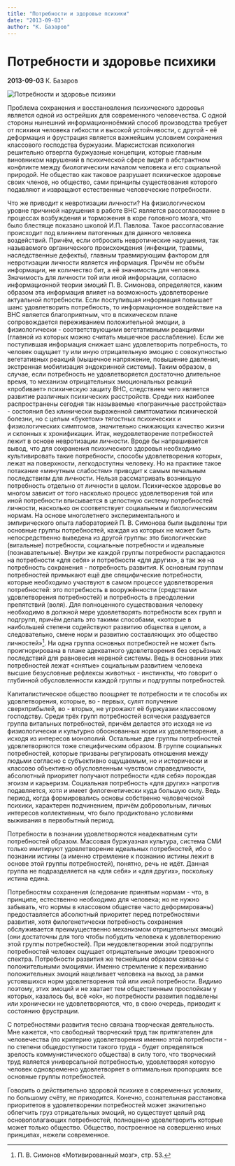 ```yaml
---
title: "Потребности и здоровье психики"
date: "2013-09-03"
author: "К. Базаров"
---
```


# Потребности и здоровье психики

**2013-09-03** К. Базаров

![Потребности и здоровье психики](http://hardtalks.ru/wp-content/uploads/2013/04/vyjavlenie-potrebnosti-klienta.jpg)

Проблема сохранения и восстановления психического здоровья является одной из острейших для современного человечества. С одной стороны нынешний информационноёмкий способ производства требует от психики человека гибкости и высокой устойчивости, с другой - её деформация и фрустрация является важнейшим условием сохранения классового господства буржуазии. Марксистская психология решительно отвергла буржуазные концепции, которые главным виновником нарушений в психической сфере видят в абстрактном конфликте между биологическим началом человека и его социальной природой. Не общество как таковое разрушает психическое здоровье своих членов, но общество, сами принципы существования которого подавляют и извращают естественные человеческие потребности.

Что же приводит к невротизации личности? На физиологическом уровне причиной нарушения в работе ВНС является рассогласование в процессах возбуждения и торможения в коре головного мозга, что было блестяще показано школой И.П. Павлова. Такое рассогласование происходит под влиянием патогенных для данного человека воздействий. Причём, если отбросить невротические нарушения, так называемого органического происхождения (инфекции, травмы, наследственные дефекты), главным травмирующим фактором для невротизации личности является информация. Причём не объём информации, не количество бит, а её значимость для человека. Значимость для личности той или иной информации, согласно информационной теории эмоций П. В. Симонова, определяется, каким образом эта информация влияет на возможность удовлетворение актуальной потребности. Если поступившая информация повышает шанс удовлетворить потребность, то информационное воздействие на ВНС является благоприятным, что в психическом плане сопровождается переживанием положительной эмоции, а физиологически - соответствующими вегетативными реакциями (главной из которых можно считать мышечное расслабление). Если же поступившая информация снижает шанс удовлетворить потребность, то человек ощущает ту или иную отрицательную эмоцию с совокупностью вегетативных реакций (мышечное напряжение, повышение давления, экстренная мобилизация эндокринной системы). Таким образом, в случае, если потребность не удовлетворяется достаточно длительное время, то механизм отрицательных эмоциональных реакций «пробивает» психическую защиту ВНС, следствием чего является развитие различных психических расстройств. Среди них наиболее распространены сегодня так называемые «пограничные расстройства» - состояния без клинически выраженной симптоматики психической болезни, но с целым «букетом» тягостных психических и физиологических симптомов, значительно снижающих качество жизни и склонных к хронификации. Итак, неудовлетворение потребностей лежит в основе невротизации личности. Вроде бы напрашивается вывод, что для сохранения психического здоровья необходимо культивировать такие потребности, способы удовлетворения которых, лежат на поверхности, легкодоступны человеку. Но на практике такое потакание «минутным слабостям» приводит к самым печальным последствиям для личности. Нельзя рассматривать возникшую потребность отдельно от личности в целом. Психическое здоровье во многом зависит от того насколько процесс удовлетворения той или иной потребности вписывается в целостную систему потребностей личности, насколько он соответствует социальным и биологическим нормам. На основе многолетнего экспериментального и эмпирического опыта лабораторией П. В. Симонова были выделены три основные группы потребностей, каждая из которых не может быть непосредственно выведена из другой группы: это биологические (витальные) потребности, социальные потребности и идеальные (познавательные). Внутри же каждой группы потребности распадаются на потребности «для себя» и потребности «для других», а так же на потребность сохранения - потребность развития. К основным группам потребностей примыкают ещё две специфические потребности, которые необходимо участвуют в самом процессе удовлетворения потребностей: это потребность в вооружённости (средствами удовлетворения потребностей) и потребность в преодолении препятствий (воля). Для полноценного существования человеку необходимо в должной мере удовлетворять потребности всех групп и подгрупп, причём делать это такими способами, «которые в наибольшей степени содействуют развитию общества в целом, а следовательно, смене норм и развитию составляющих это общество личностей»[^I]. Ни одна группа основных потребностей не может быть проигнорирована в плане адекватного удовлетворения без серьёзных последствий для равновесия нервной системы. Ведь в основании этих потребностей лежат «снятые» социальным развитием человека высшие безусловные рефлексы животных - инстинкты, что говорит о глубинной обусловленности каждой группы и подгруппы потребностей.

Капиталистическое общество поощряет те потребности и те способы их удовлетворения, которые, во - первых, сулят получение сверхприбылей, во - вторых, не угрожают её буржуазии классовому господству. Среди трёх групп потребностей всячески раздувается группа витальных потребностей, причём делается это исходя не из физиологически и культурно обоснованных норм их удовлетворения, а исходя из интересов монополий. Остальные две группы потребностей удовлетворяются тоже специфическим образом. В группе социальных потребностей, которые призваны регулировать отношения между людьми согласно с субъективно ощущаемым, но и исторически и классово объективно обусловленным чувством справедливости, абсолютный приоритет получают потребности «для себя» порождая эгоизм и карьеризм. Социальная потребность «для других» напротив подавляется, хотя и имеет филогенетически куда большую силу. Ведь период, когда формировались основы собственно человеческой психики, характерен подчинением, причём добровольным, личных интересов коллективным, что было продиктовано условиями выживания в первобытный период.

Потребности в познании удовлетворяются неадекватным сути потребностей образом. Массовая буржуазная культура, система СМИ только имитируют удовлетворение идеальных потребностей, ибо о познании истины (а именно стремление к познанию истины лежит в основе этой группы потребностей), понятно, речь не идёт. Данная группа не подразделяется на «для себя» и «для других», поскольку истина едина.

Потребностям сохранения (следование принятым нормам - что, в принципе, естественно необходимо для человека; но не нужно забывать, что нормы в классовом обществе часто деформированы) предоставляется абсолютный приоритет перед потребностями развития, хотя филогенетически потребность сохранения обслуживается преимущественно механизмом отрицательных эмоций (они достаточны для того чтобы побудить человека к удовлетворению этой группы потребностей). При неудовлетворении этой подгруппы потребностей человек ощущает отрицательные эмоции тревожного спектра. Потребности развития же теснейшим образом связаны с положительными эмоциями. Именно стремление к переживанию положительных эмоций нацеливает человека на выход за рамки устоявшихся норм удовлетворения той или иной потребности. Видимо поэтому, этих эмоций и не хватает тем общественным прослойкам у которых, казалось бы, всё «ok», но потребности развития подавлены или хронически не удовлетворяются, что, в свою очередь, приводит к состоянию фрустрации.

С потребностями развития тесно связана творческая деятельность. Мне кажется, что свободный творческий труд так притягателен для человечества (по критерию удовлетворения именно этой потребности - по степени общедоступности такого труда - будет определяться зрелость коммунистического общества) в силу того, что творческий труд является универсальной потребностью, удовлетворяя которую человек одновременно удовлетворяет в оптимальных пропорциях все основные группы потребностей.

Говорить о действительно здоровой психике в современных условиях, по большому счёту, не приходится. Конечно, сознательная расстановка приоритетов в удовлетворении потребностей может значительно облегчить груз отрицательных эмоций, но существует целый ряд основополагающих потребностей, полноценно удовлетворить которые может только общество. Общество, построенное на совершенно иных принципах, нежели современное.

[^I]: П. В. Симонов «Мотивированный мозг», стр. 53.